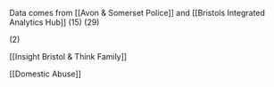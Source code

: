 Data comes from [[Avon & Somerset Police]] and [[Bristols Integrated Analytics Hub]] (15) (29)

(2)

[[Insight Bristol & Think Family]] 

[[Domestic Abuse]]